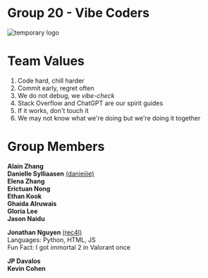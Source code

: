 # Group 20 - Vibe Coders
![temporary logo](https://media.tenor.com/dimT0JAAMb4AAAAe/cat-cute.png)

# Team Values
1. Code hard, chill harder
2. Commit early, regret often
3. We do not debug, we *vibe-check*
4. Stack Overflow and ChatGPT are our spirit guides
5. If it works, don't touch it
6. We may not know what we're doing but we're doing it together



# Group Members

**Alain Zhang** <br>
**Danielle Sylliaasen** [(danieiiie)](https://github.com/danieiiie)<br>
**Elena Zhang** <br>
**Erictuan Nong** <br>
**Ethan Kook** <br>
**Ghaida Alruwais** <br>
**Gloria Lee** <br>
**Jason Naidu** <br>

**Jonathan Nguyen** [(rec4l)](https://github.com/rec4l)<br>
Languages: Python, HTML, JS <br>
Fun Fact: I got immortal 2 in Valorant once

**JP Davalos** <br>
**Kevin Cohen** <br>